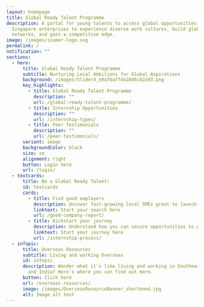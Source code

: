 ```yaml
---
layout: homepage
title: Global Ready Talent Programme
description: A portal for young talents to access global opportunities with
  Singapore enterprises to experience diverse work cultures, build global
  networks, and gain a competitive edge.
image: /images/isomer-logo.svg
permalink: /
notification: ""
sections:
  - hero:
      title: Global Ready Talent Programme
      subtitle: Nurturing Local Ambitions for Global Aspirations
      background: /images/Slider4_e9af6a7fda28d6c82a93.png
      key_highlights:
        - title: Global Ready Talent Programme
          description: ""
          url: /global-ready-talent-programme/
        - title: Internship Opportunities
          description: ""
          url: /internship-types/
        - title: Peer Testimonials
          description: ""
          url: /peer-testimonials/
      variant: image
      backgroundColor: black
      size: sm
      alignment: right
      button: Login here
      url: /login/
  - textcards:
      title: Be a Global Ready Talent!
      id: textcards
      cards:
        - title: Find good employers
          description: Uncover fast-growing local SMEs great to launch your dream career
          linktext: Start your search here
          url: /good-company-report/
        - title: Kickstart your journey
          description: Understand how you can secure opportunities to gain real experience
          linktext: Start your journey here
          url: /internship-process/
  - infopic:
      title: Overseas Resources
      subtitle: Living and working Overseas
      id: infopic
      description: Wonder what it's like living and working in Southeast Asia, China
        and India? Here's where you can find out more.
      button: Click here
      url: /overseas-resources/
      image: /images/OverseasResourceBanner_shortened.jpg
      alt: Image alt text
---
```

